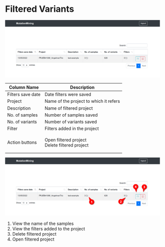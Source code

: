 # Filtered Variants

![](../.gitbook/assets/filtered-variants.png)

| Column Name       | Description                                             |
| ----------------- | ------------------------------------------------------- |
| Filters save date | Date filters were saved                                 |
| Project           | Name of the project to which it refers                  |
| Description       | Name of filtered project                                |
| No. of samples    | Number of samples saved                                 |
| No. of variants   | Number of variants saved                                |
| Filter            | Filters added in the project                            |
| Action buttons    | <p>Open filtered project<br>Delete filtered project</p> |

![](../.gitbook/assets/filtered-variants-definition.png)

1. View the name of the samples
2. View the filters added to the project
3. Delete filtered project
4. Open filtered project

